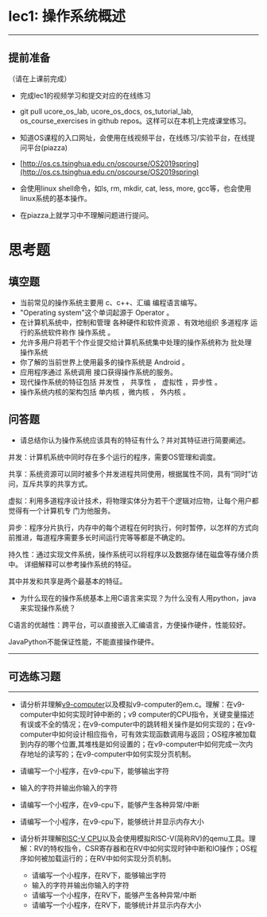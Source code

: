 # lec1: 操作系统概述

---

## **提前准备**

（请在上课前完成）

* 完成lec1的视频学习和提交对应的在线练习
* git pull ucore\_os\_lab, ucore\_os\_docs, os\_tutorial\_lab, os\_course\_exercises in github repos。这样可以在本机上完成课堂练习。
* 知道OS课程的入口网址，会使用在线视频平台，在线练习/实验平台，在线提问平台\(piazza\)
* [http://os.cs.tsinghua.edu.cn/oscourse/OS2019spring](http://os.cs.tsinghua.edu.cn/oscourse/OS2019spring)


* 会使用linux shell命令，如ls, rm, mkdir, cat, less, more, gcc等，也会使用linux系统的基本操作。
* 在piazza上就学习中不理解问题进行提问。



# 思考题

## 填空题

* 当前常见的操作系统主要用 c、c++、汇编 编程语言编写。
* "Operating system"这个单词起源于 Operator 。
* 在计算机系统中，控制和管理 各种硬件和软件资源 、有效地组织 多道程序 运行的系统软件称作 操作系统 。
* 允许多用户将若干个作业提交给计算机系统集中处理的操作系统称为 批处理 操作系统
* 你了解的当前世界上使用最多的操作系统是 Android 。
* 应用程序通过 系统调用 接口获得操作系统的服务。
* 现代操作系统的特征包括 并发性 ， 共享性 ， 虚拟性 ，异步性 。
* 操作系统内核的架构包括 单内核 ，微内核 ， 外内核 。


## 问答题

- 请总结你认为操作系统应该具有的特征有什么？并对其特征进行简要阐述。

并发：计算机系统中同时存在多个运行的程序，需要OS管理和调度。

共享：系统资源可以同时被多个并发进程共同使用，根据属性不同，具有“同时”访问，互斥共享的共享方式。

虚拟：利用多道程序设计技术，将物理实体分为若干个逻辑对应物，让每个用户都觉得有一个计算机专 门为他服务。

异步：程序分片执行，内存中的每个进程在何时执行，何时暂停，以怎样的方式向前推进，每道程序需要多长时间运行完等等都是不确定的。

持久性：通过实现文件系统，操作系统可以将程序以及数据存储在磁盘等存储介质中。 详细解释可以参考操作系统的特征。

其中并发和共享是两个最基本的特征。

- 为什么现在的操作系统基本上用C语言来实现？为什么没有人用python，java来实现操作系统？

C语言的优越性：跨平台，可以直接嵌入汇编语言，方便操作硬件，性能较好。

JavaPython不能保证性能，不能直接操作硬件。

---

## 可选练习题

---

- 请分析并理解[v9\-computer](https://github.com/chyyuu/os_tutorial_lab/blob/master/v9_computer/docs/v9_computer.md)以及模拟v9\-computer的em.c。理解：在v9\-computer中如何实现时钟中断的；v9 computer的CPU指令，关键变量描述有误或不全的情况；在v9\-computer中的跳转相关操作是如何实现的；在v9\-computer中如何设计相应指令，可有效实现函数调用与返回；OS程序被加载到内存的哪个位置,其堆栈是如何设置的；在v9\-computer中如何完成一次内存地址的读写的；在v9\-computer中如何实现分页机制。


- 请编写一个小程序，在v9-cpu下，能够输出字符


- 输入的字符并输出你输入的字符


- 请编写一个小程序，在v9-cpu下，能够产生各种异常/中断


- 请编写一个小程序，在v9-cpu下，能够统计并显示内存大小



- 请分析并理解[RISC-V CPU](http://www.riscvbook.com/chinese/)以及会使用模拟RISC\-V(简称RV)的qemu工具。理解：RV的特权指令，CSR寄存器和在RV中如何实现时钟中断和IO操作；OS程序如何被加载运行的；在RV中如何实现分页机制。
  - 请编写一个小程序，在RV下，能够输出字符
  - 输入的字符并输出你输入的字符
  - 请编写一个小程序，在RV下，能够产生各种异常/中断
  - 请编写一个小程序，在RV下，能够统计并显示内存大小
